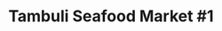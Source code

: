 ---
title: "Tambuli Seafood Market #1"
url: /los-angeles/tambuli-seafood-market-1/
shop: Supermarkt
---